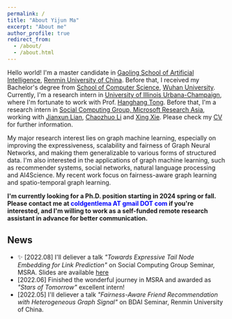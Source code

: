 ```yaml
---
permalink: /
title: "About Yijun Ma"
excerpt: "About me"
author_profile: true
redirect_from: 
  - /about/
  - /about.html
---
```


Hello world! I'm a master candidate in [Gaoling School of Artificial Intelligence](http://ai.ruc.edu.cn/English/index.htm), [Renmin University of China](https://www.ruc.edu.cn/en). Before that, I received my Bachelor's degree from [School of Computer Science](http://cs.whu.edu.cn/aspx/enmain/), [Wuhan University](https://en.whu.edu.cn/). Currently, I'm a research intern in [University of Illinois Urbana-Champaign](https://cs.illinois.edu/), where I'm fortunate to work with Prof. [Hanghang Tong](http://tonghanghang.org/). Before that, I'm a research intern in [Social Computing Group, Microsoft Research Asia](https://www.microsoft.com/en-us/research/group/social-computing-beijing/), working with [Jianxun Lian](https://www.microsoft.com/en-us/research/people/jialia), [Chaozhuo Li](https://whatsname1991.github.io/) and [Xing Xie](https://www.microsoft.com/en-us/research/people/xingx/). Please check my [CV](https://antman9914.github.io/files/CV.pdf) for further information.

My major research interest lies on graph machine learning, especially on improving the expressiveness, scalability and fairness of Graph Neural Networks, and making them generalizable to various forms of structured data. I'm also interested in the applications of graph machine learning, such as recommender systems, social networks, natural language processing and AI4Science. My recent work focus on fairness-aware graph learning and spatio-temporal graph learning.

**I'm currently looking for a Ph.D. position starting in 2024 spring or fall. Please contact me at <font color=Blue>coldgentlema AT gmail DOT com</font> if you're interested, and I'm willing to work as a self-funded remote research assistant in advance for better communication.**


## News

- ✨ \[2022.08\] I'll deliever a talk *"Towards Expressive Tail Node Embedding for Link Prediction"* on Social Computing Group Seminar, MSRA. Slides are available [here](https://antman9914.github.io/files/talk202208msra.pdf)
- \[2022.06\] Finished the wonderful journey in MSRA and awarded as *"Stars of Tomorrow"* excellent intern!
- \[2022.05\] I'll deliever a talk *"Fairness-Aware Friend Recommendation with Heterogeneous Graph Signal"* on BDAI Seminar, Renmin University of China.
